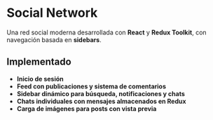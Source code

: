 # Social Network

Una red social moderna desarrollada con **React** y **Redux Toolkit**, con navegación basada en **sidebars**.

## Implementado
 - **Inicio de sesión**
 - **Feed con publicaciones y sistema de comentarios**
 - **Sidebar dinámico para búsqueda, notificaciones y chats**
 - **Chats individuales con mensajes almacenados en Redux**
 - **Carga de imágenes para posts con vista previa**